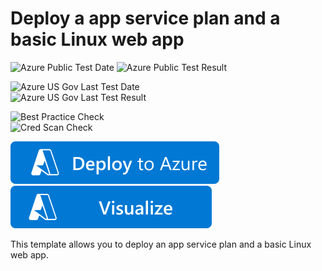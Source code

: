 # Deploy a app service plan and a basic Linux web app

![Azure Public Test Date](https://azurequickstartsservice.blob.core.windows.net/badges/quickstarts/microsoft.web/webapp-basic-linux/PublicLastTestDate.svg)	
![Azure Public Test Result](https://azurequickstartsservice.blob.core.windows.net/badges/quickstarts/microsoft.web/webapp-basic-linux/PublicDeployment.svg)	

![Azure US Gov Last Test Date](https://azurequickstartsservice.blob.core.windows.net/badges/quickstarts/microsoft.web/webapp-basic-linux/FairfaxLastTestDate.svg)	
![Azure US Gov Last Test Result](https://azurequickstartsservice.blob.core.windows.net/badges/quickstarts/microsoft.web/webapp-basic-linux/FairfaxDeployment.svg)	

![Best Practice Check](https://azurequickstartsservice.blob.core.windows.net/badges/quickstarts/microsoft.web/webapp-basic-linux/BestPracticeResult.svg)	
![Cred Scan Check](https://azurequickstartsservice.blob.core.windows.net/badges/quickstarts/microsoft.web/webapp-basic-linux/CredScanResult.svg)	

[![Deploy To Azure](https://raw.githubusercontent.com/Azure/azure-quickstart-templates/master/1-CONTRIBUTION-GUIDE/images/deploytoazure.svg?sanitize=true)](https://portal.azure.com/#create/Microsoft.Template/uri/https%3A%2F%2Fraw.githubusercontent.com%2FPrezSeah%2Fgalleryres%2Fmain%2Fresource-template-automation%2Fdse-customized-templates%2Fmicrosoft.web%2Fwebapp-basic-linux%2Fazuredeploy.json)
[![Visualize](https://raw.githubusercontent.com/Azure/azure-quickstart-templates/master/1-CONTRIBUTION-GUIDE/images/visualizebutton.svg?sanitize=true)](http://armviz.io/#/?load=https%3A%2F%2Fraw.githubusercontent.com%2FPrezSeah%2Fgalleryres%2Fmain%2Fresource-template-automation%2Fdse-customized-templates%2Fmicrosoft.web%2Fwebapp-basic-linux%2Fazuredeploy.json)

This template allows you to deploy an app service plan and a basic Linux web app.

